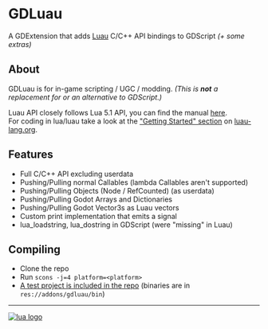 # GDLuau
A GDExtension that adds [Luau](https://luau-lang.org) C/C++ API bindings to GDScript
*(+ some extras)*

About
-----
GDLuau is for in-game scripting / UGC / modding.
*(This is **not** a replacement for or an alternative to GDScript.)*

Luau API closely follows Lua 5.1 API, you can find the manual [here](https://www.lua.org/manual/5.1/manual.html).<br />
For coding in lua/luau take a look at the ["Getting Started" section](https://luau-lang.org/getting-started) on [luau-lang.org](https://luau-lang.org).<br />


Features
--------
- Full C/C++ API excluding userdata
- Pushing/Pulling normal Callables (lambda Callables aren't supported)
- Pushing/Pulling Objects (Node / RefCounted) (as userdata)
- Pushing/Pulling Godot Arrays and Dictionaries
- Pushing/Pulling Godot Vector3s as Luau vectors
- Custom print implementation that emits a signal
- lua_loadstring, lua_dostring in GDScript (were "missing" in Luau)


Compiling
------------
- Clone the repo
- Run `scons -j=4 platform=<platform>`
- [A test project is included in the repo](https://github.com/RadiantUwU/GDLuau/tree/master/demo)
  (binaries are in `res://addons/gdluau/bin`)

---------------
[![lua logo](https://luau-lang.org/assets/images/luau.png)](https://luau-lang.org)<br />
